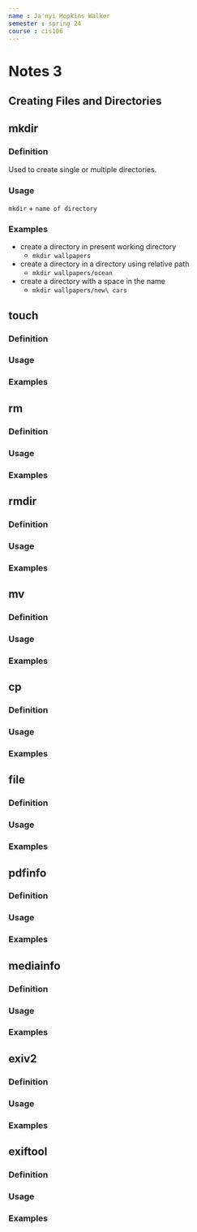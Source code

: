 ```yaml
---
name : Ja'nyi Hopkins Walker
semester : spring 24
course : cis106
---
```


# Notes 3

## Creating Files and Directories

## mkdir
### Definition 
Used to create single or multiple directories.
### Usage
`mkdir` + `name of directory`
### Examples
* create a directory in present working directory
  * `mkdir wallpapers`
* create a directory in a directory using relative path
  * `mkdir wallpapers/ocean`
* create a directory with a space in the name
  * `mkdir wallpapers/new\ cars`

## touch
### Definition 
### Usage
### Examples

## rm
### Definition 
### Usage
### Examples

## rmdir
### Definition 
### Usage
### Examples

## mv
### Definition 
### Usage
### Examples

## cp
### Definition 
### Usage
### Examples

## file
### Definition 
### Usage
### Examples

## pdfinfo
### Definition 
### Usage
### Examples

## mediainfo
### Definition 
### Usage
### Examples

## exiv2
### Definition 
### Usage
### Examples

## exiftool
### Definition 
### Usage
### Examples